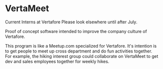 # VertaMeet
Current Interns at Vertafore Please look elsewhere until after July.

Proof of concept software intended to improve the company culture of Vertafore.

This program is like a Meetup.com specialized for Vertafore. It's intention is to get people to meet up cross department and
do fun activities together. For example, the hiking interest group could collaborate on VertaMeet to get dev and sales
employees together for weekly hikes.
